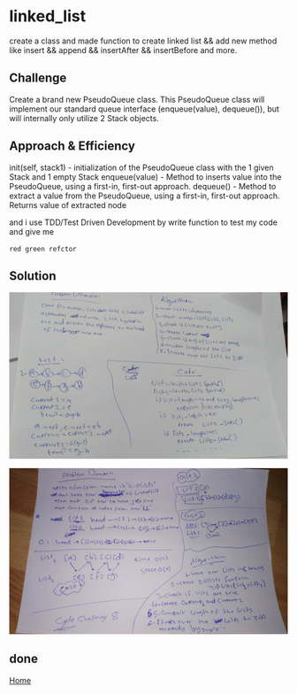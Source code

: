 # linked_list

create a class and made function to create linked list && add new method like insert && append && insertAfter && insertBefore and more.

## Challenge

Create a brand new PseudoQueue class. This PseudoQueue class will implement our standard queue interface (enqueue(value), dequeue()), but will internally only utilize 2 Stack objects.

## Approach & Efficiency

init(self, stack1) - initialization of the PseudoQueue class with the 1 given Stack and 1 empty Stack
enqueue(value) - Method to inserts value into the PseudoQueue, using a first-in, first-out approach.
dequeue() - Method to extract a value from the PseudoQueue, using a first-in, first-out approach. Returns value of extracted node

and i use TDD/Test Driven Development by write function to test my code and give me

```
red green refctor
```

## Solution

![image](../../../assets/linked_list.jpeg)

![image](../../../assets/linked_list2.jpeg)

## done

[Home](../../../README.md)
